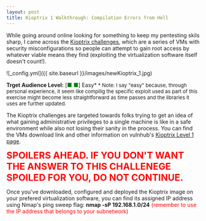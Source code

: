 ```yaml
---
layout: post
title: Kioptrix 1 Walkthrough: Compilation Errors from Hell
---
```


While going around online looking for something to keep my pentesting skils sharp, I came across the [Kioptrix challenges](http://www.kioptrix.com/blog/), which are a series of VMs with security misconfigurations so people can attempt to gain root access by whatever viable means they find (exploiting the virtualization software itself doesn't count!).

![_config.yml]({{ site.baseurl }}/images/newKioptrix_1.jpg)

__Trget Audience Level:__ [<span style="color:green">■ ■</span>] Easy*
<font size="-1">* Note: I say "easy" because, through personal experience, it seem like compilig the specific exploit used as part of this exercise might become  less straightforward as time passes and the libraries it uses are further updated.</font>

The Kioptrix challenges are targeted towards folks trying to get an idea of what gaining administrative privileges to a single machine is like in a safe environment while also not losing their sanity in the process. You can find the VMs download link and other information on vulnhub's [Kioptrix Level 1 page](https://www.vulnhub.com/entry/kioptrix-level-1-1,22/).

__<font style="color:red" size="+2">SPOILERS AHEAD. IF YOU DON'T WANT THE ANSWER TO THIS CHALLENEGE SPOILED FOR YOU, DO NOT CONTINUE.</font>__

Once you've downloaded, configured and deployed the Kioptrix image on your prefered virtualization software, you can find its assigned IP address using Nmap's ping sweep flag: __nmap -sP 192.168.1.0/24__ <span style="color:red">(remember to use the IP address that belongs to your subnetwork)</span>
